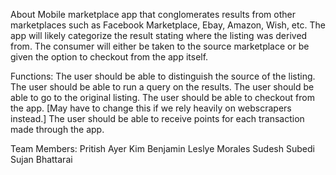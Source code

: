 About
Mobile marketplace app that conglomerates results from other marketplaces such as Facebook Marketplace, Ebay, Amazon, Wish, etc. The app will likely categorize the result  stating where the listing was derived from.  The consumer will either be taken to the source marketplace or be given the option to checkout from the app itself. 

Functions:
The user should be able to distinguish the source of the listing. 
The user should be able to run a query on the results.
The user should be able to go to the original listing.
The user should be able to checkout from the app. [May have to change this if we rely heavily on webscrapers instead.]
The user should be able to receive points for each transaction made through the app. 

Team Members: 
Pritish Ayer
Kim Benjamin 
Leslye Morales
Sudesh Subedi
Sujan Bhattarai 

